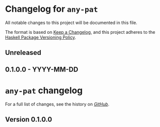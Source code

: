 # Changelog for `any-pat`

All notable changes to this project will be documented in this file.

The format is based on [Keep a Changelog](https://keepachangelog.com/en/1.0.0/),
and this project adheres to the
[Haskell Package Versioning Policy](https://pvp.haskell.org/).

## Unreleased

## 0.1.0.0 - YYYY-MM-DD
# `any-pat` changelog

For a full list of changes, see the history on [*GitHub*](https://github.com/hapytex/any-pat).

## Version 0.1.0.0


